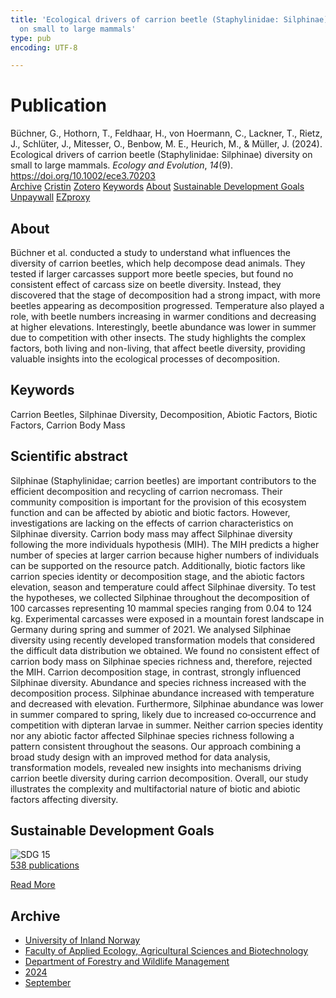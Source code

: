 ```yaml
---
title: 'Ecological drivers of carrion beetle (Staphylinidae: Silphinae) diversity
  on small to large mammals'
type: pub
encoding: UTF-8

---
```

<h1>Publication</h1>
<article id="csl-bib-container-6PJL6HCY" class="csl-bib-container">
  <div class="csl-bib-body"> <div class="csl-entry">Büchner, G., Hothorn, T., Feldhaar, H., von Hoermann, C., Lackner, T., Rietz, J., Schlüter, J., Mitesser, O., Benbow, M. E., Heurich, M., &#38; Müller, J. (2024). Ecological drivers of carrion beetle (Staphylinidae: Silphinae) diversity on small to large mammals. <i>Ecology and Evolution</i>, <i>14</i>(9). <a href="https://doi.org/10.1002/ece3.70203">https://doi.org/10.1002/ece3.70203</a></div> </div>
  <div class="csl-bib-buttons">
    <a href="#taxonomy-article-6PJL6HCY" alt="archive" class="csl-bib-button">Archive</a>
    <a href="https://app.cristin.no/results/show.jsf?id=2296925" alt="Cristin" class="csl-bib-button">Cristin</a>
    <a href="http://zotero.org/groups/5881554/items/6PJL6HCY" alt="Zotero" class="csl-bib-button">Zotero</a>
    <a href="#keywords-article-6PJL6HCY" alt="keywords" class="csl-bib-button">Keywords</a>
    <a href="#about-article-6PJL6HCY" alt="about_pub" class="csl-bib-button">About</a>
    <a href="#sdg-article-6PJL6HCY" alt="sdg" class="csl-bib-button">Sustainable Development Goals</a>
    <a href="https://doi.org/10.1002/ece3.70203" alt="Unpaywall" class="csl-bib-button">Unpaywall</a>
    <a href="https://doi.org/10.1002/ece3.70203" alt="EZproxy" class="csl-bib-button">EZproxy</a>
  </div>
  <div id="csl-bib-meta-container-6PJL6HCY"></div>
</article>
<div id="csl-bib-meta-6PJL6HCY" class="csl-bib-meta">
  <article id="about-article-6PJL6HCY" class="about_pub-article">
    <h1>About</h1>
    Büchner et al. conducted a study to understand what influences the diversity of carrion beetles, which help decompose dead animals. They tested if larger carcasses support more beetle species, but found no consistent effect of carcass size on beetle diversity. Instead, they discovered that the stage of decomposition had a strong impact, with more beetles appearing as decomposition progressed. Temperature also played a role, with beetle numbers increasing in warmer conditions and decreasing at higher elevations. Interestingly, beetle abundance was lower in summer due to competition with other insects. The study highlights the complex factors, both living and non-living, that affect beetle diversity, providing valuable insights into the ecological processes of decomposition.
  </article>
  <article id="keywords-article-6PJL6HCY" class="keywords-article">
    <h1>Keywords</h1>
    Carrion Beetles, Silphinae Diversity, Decomposition, Abiotic Factors, Biotic Factors, Carrion Body Mass
  </article>
  <article id="abstract-article-6PJL6HCY" class="abstract-article">
    <h1>Scientific abstract</h1>
    Silphinae (Staphylinidae; carrion beetles) are important contributors to the efficient decomposition and recycling of carrion necromass. Their community composition is important for the provision of this ecosystem function and can be affected by abiotic and biotic factors. However, investigations are lacking on the effects of carrion characteristics on Silphinae diversity. Carrion body mass may affect Silphinae diversity following the more individuals hypothesis (MIH). The MIH predicts a higher number of species at larger carrion because higher numbers of individuals can be supported on the resource patch. Additionally, biotic factors like carrion species identity or decomposition stage, and the abiotic factors elevation, season and temperature could affect Silphinae diversity. To test the hypotheses, we collected Silphinae throughout the decomposition of 100 carcasses representing 10 mammal species ranging from 0.04 to 124 kg. Experimental carcasses were exposed in a mountain forest landscape in Germany during spring and summer of 2021. We analysed Silphinae diversity using recently developed transformation models that considered the difficult data distribution we obtained. We found no consistent effect of carrion body mass on Silphinae species richness and, therefore, rejected the MIH. Carrion decomposition stage, in contrast, strongly influenced Silphinae diversity. Abundance and species richness increased with the decomposition process. Silphinae abundance increased with temperature and decreased with elevation. Furthermore, Silphinae abundance was lower in summer compared to spring, likely due to increased co‐occurrence and competition with dipteran larvae in summer. Neither carrion species identity nor any abiotic factor affected Silphinae species richness following a pattern consistent throughout the seasons. Our approach combining a broad study design with an improved method for data analysis, transformation models, revealed new insights into mechanisms driving carrion beetle diversity during carrion decomposition. Overall, our study illustrates the complexity and multifactorial nature of biotic and abiotic factors affecting diversity.
  </article>
  <article id="sdg-article-6PJL6HCY" class="sdg-article">
    <h1>Sustainable Development Goals</h1>
    <div class="sdg-container"><div id="sdg15" class="sdg">
        <img src="{{< params subfolder >}}images/sdg/sdg15_en.png" class="image" alt="SDG 15">
        <div class="sdg-overlay">
          <a href="{{< params subfolder >}}en/archive/?sdg=15#archive" class="sdg-publication-count"><span>538</span> publications</a>
          <p><a href="https://sdgs.un.org/goals/goal15" class="sdg-read-more">Read More</a></p>
        </div>
      </div></div>
  </article>
  <article id="taxonomy-article-6PJL6HCY" class="taxonomy-article">
    <h1>Archive</h1>
    <ul>
      <li><a href="{{< params subfolder >}}en/archive/?key=3DCRN523">University of Inland Norway</a></li>
      <li><a href="{{< params subfolder >}}en/archive/?key=T77LXH6D">Faculty of Applied Ecology, Agricultural Sciences and Biotechnology</a></li>
      <li><a href="{{< params subfolder >}}en/archive/?key=7TRARPE3">Department of Forestry and Wildlife Management</a></li>
      <li><a href="{{< params subfolder >}}en/archive/?key=A4XX8HDP">2024</a></li>
      <li><a href="{{< params subfolder >}}en/archive/?key=9KU2PNPH">September</a></li>
    </ul>
  </article>
</div>
